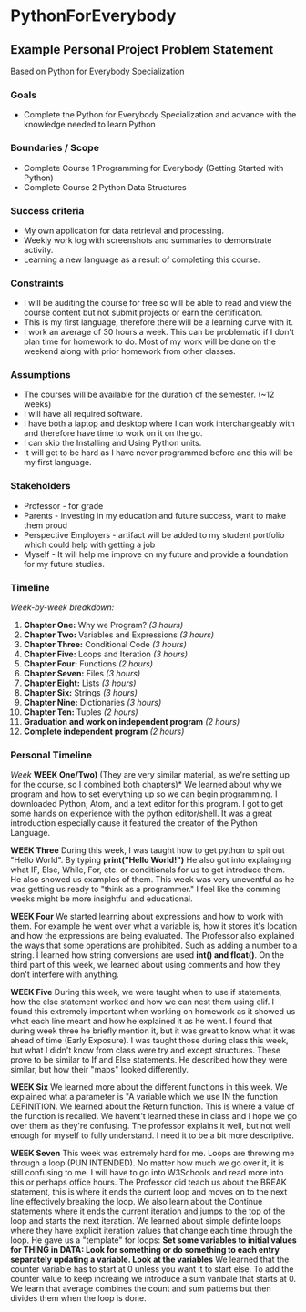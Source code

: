 # PythonForEverybody
## Example Personal Project Problem Statement

Based on Python for Everybody Specialization

### Goals

-   Complete the Python for Everybody Specialization and advance with the knowledge needed to learn Python

### Boundaries / Scope

-   Complete Course 1 Programming for Everybody (Getting Started with Python)
-   Complete Course 2 Python Data Structures

### Success criteria

-   My own application for data retrieval and processing.
-   Weekly work log with screenshots and summaries to demonstrate activity.
- Learning a new language as a result of completing this course.

### Constraints

-   I will be auditing the course for free so will be able to read and view the course content but not submit projects or earn the certification.
- This is my first language, therefore there will be a learning curve with it.
- I work an average of 30 hours a week. This can be problematic if I don't plan time for homework to do. Most of my work will be done on the weekend along with prior homework from other classes.

### Assumptions

-   The courses will be available for the duration of the semester. (~12 weeks)
-   I will have all required software.
- I have both a laptop and desktop where I can work interchangeably with and therefore have time to work on it on the go.
-   I can skip the Installing and Using Python units.
- It will get to be hard as I have never programmed before and this will be my first language.

### Stakeholders

-   Professor - for grade
-   Parents - investing in my education and future success, want to make them proud
-   Perspective Employers - artifact will be added to my student portfolio which could help with getting a job
- Myself - It will help me improve on my future and provide a foundation for my future studies.

### Timeline

*Week-by-week breakdown:*

1.  **Chapter One:** Why we Program? *(3 hours)*
2.  **Chapter Two:** Variables and Expressions *(3 hours)*
3.  **Chapter Three:** Conditional Code *(3 hours)*
4.  **Chapter Five:** Loops and Iteration *(3 hours)*
5.  **Chapter Four:** Functions *(2 hours)*
6.  **Chapter Seven:** Files *(3 hours)*
7.  **Chapter Eight:** Lists *(3 hours)*
8.  **Chapter Six:** Strings *(3 hours)*
9.  **Chapter Nine:** Dictionaries *(3 hours)*
10.  **Chapter Ten:** Tuples *(2 hours)*
11.  **Graduation and work on independent program** *(2 hours)*
12.  **Complete independent program** *(2 hours)*

### Personal Timeline

*Week*
**WEEK One/Two)** (They are very similar material, as we're setting up for the course, so I combined both chapters)* We learned about why we program and how to set everything up so we can begin programming. I downloaded Python, Atom, and a text editor for this program. I got to get some hands on experience with the python editor/shell. It was a great introduction especially cause it featured the creator of the Python Language. 

**WEEK Three** During this week, I was taught how to get python to spit out "Hello World". By typing **print("Hello World!")** He also got into explainging what IF, Else, While, For, etc. or conditionals for us to get introduce them. He also showed us examples of them. This week was very uneventful as he was getting us ready to "think as a programmer." I feel like the comming weeks might be more insightful and educational.

**WEEK Four**  We started learning about expressions and how to work with them. For example he went over what a variable is, how it stores it's location and how the expressions are being evaluated. The Professor also explained the ways that some operations are prohibited. Such as adding a number to a string. I learned how string conversions are used **int() and float()**. On the third part of this week, we learned about using comments and how they don't interfere with anything. 

**WEEK Five** During this week, we were taught when to use if statements, how the else statement worked and how we can nest them using elif. I found this extremely important when working on homework as it showed us what each line meant and how he explained it as he went. I found that during week three he briefly mention it, but it was great to know what it was ahead of time (Early Exposure). I was taught those during class this week, but what I didn't know from class were try and except structures. These prove to be similar to If and Else statements. He described how they were similar, but how their "maps" looked differently. 

**WEEK Six** We learned more about the different functions in this week. We explained what a parameter is "A variable which we use IN the function DEFINITION. We learned about the Return function. This is where a value of the function is recalled. We havent't learned these in class and I hope we go over them as they're confusing. The professor explains it well, but not well enough for myself to fully understand. I need it to be a bit more descriptive.

**WEEK Seven** This week was extremely hard for me. Loops are throwing me through a loop (PUN INTENDED). No matter how much we go over it, it is still confusing to me. I will have to go into W3Schools and read more into this or perhaps office hours. The Professor did teach us about the BREAK statement, this is where it ends the current loop and moves on to the next line effectively breaking the loop. We also learn about the Continue statements where it ends the current iteration and jumps to the top of the loop and starts the next iteration. We learned about simple definte loops where they have explicit iteration values that change each time through the loop. He gave us a "template" for loops: **Set some variables to initial values for THING in DATA: Look for something or do something to each entry separately updating a variable. Look at the variables** We learned that the counter variable has to start at 0 unless you want it to start else. To add the counter value to keep increaing we introduce a sum varibale that starts at 0. We learn that average combines the count and sum patterns but then divides them when the loop is done.
